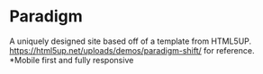 # Paradigm
A uniquely designed site based off of a template from HTML5UP.
<br>
https://html5up.net/uploads/demos/paradigm-shift/ for reference.
<br>
*Mobile first and fully responsive